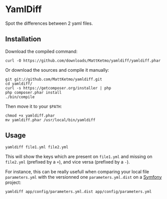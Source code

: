 # YamlDiff

Spot the differences between 2 yaml files.

## Installation

Download the compiled command:

    curl -O https://github.com/downloads/MattKetmo/yamldiff/yamldiff.phar

Or download the sources and compile it manually:

    git git://github.com/MattKetmo/yamldiff.git
    cd yamldiff/
    curl -s https://getcomposer.org/installer | php
    php composer.phar install
    ./bin/compile

Then move it to your `$PATH`:

    chmod +x yamldiff.phar
    mv yamldiff.phar /usr/local/bin/yamldiff

## Usage

    yamldiff file1.yml file2.yml

This will show the keys which are present on `file1.yml` and missing on
`file2.yml` (prefixed by a `+`), and vice versa (prefixed by a `-`).

For instance, this can be really usefull when comparing your local file
`parameters.yml` with the versionned one `parameters.yml.dist` on
a [Symfony](http://symfony.com) project:

    yamldiff app/config/parameters.yml.dist app/config/parameters.yml
